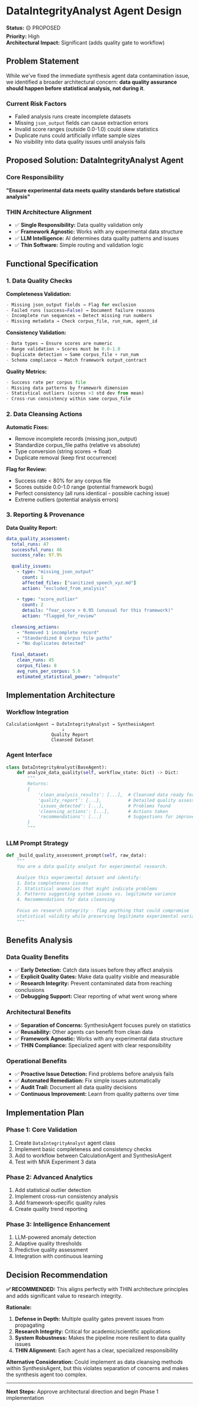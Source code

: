 # DataIntegrityAnalyst Agent Design

**Status:** 🟡 PROPOSED  
**Priority:** High  
**Architectural Impact:** Significant (adds quality gate to workflow)

## Problem Statement

While we've fixed the immediate synthesis agent data contamination issue, we identified a broader architectural concern: **data quality assurance should happen before statistical analysis, not during it**.

### Current Risk Factors
- Failed analysis runs create incomplete datasets
- Missing `json_output` fields can cause extraction errors  
- Invalid score ranges (outside 0.0-1.0) could skew statistics
- Duplicate runs could artificially inflate sample sizes
- No visibility into data quality issues until analysis fails

## Proposed Solution: DataIntegrityAnalyst Agent

### Core Responsibility
**"Ensure experimental data meets quality standards before statistical analysis"**

### THIN Architecture Alignment
- ✅ **Single Responsibility:** Data quality validation only
- ✅ **Framework Agnostic:** Works with any experimental data structure
- ✅ **LLM Intelligence:** AI determines data quality patterns and issues
- ✅ **Thin Software:** Simple routing and validation logic

## Functional Specification

### 1. Data Quality Checks

**Completeness Validation:**
```python
- Missing json_output fields → Flag for exclusion
- Failed runs (success=False) → Document failure reasons  
- Incomplete run sequences → Detect missing run numbers
- Missing metadata → Check corpus_file, run_num, agent_id
```

**Consistency Validation:**
```python
- Data types → Ensure scores are numeric
- Range validation → Scores must be 0.0-1.0
- Duplicate detection → Same corpus_file + run_num
- Schema compliance → Match framework output_contract
```

**Quality Metrics:**
```python
- Success rate per corpus file
- Missing data patterns by framework dimension
- Statistical outliers (scores >3 std dev from mean)
- Cross-run consistency within same corpus_file
```

### 2. Data Cleansing Actions

**Automatic Fixes:**
- Remove incomplete records (missing json_output)
- Standardize corpus_file paths (relative vs absolute)
- Type conversion (string scores → float)
- Duplicate removal (keep first occurrence)

**Flag for Review:**
- Success rate < 80% for any corpus file
- Scores outside 0.0-1.0 range (potential framework bugs)
- Perfect consistency (all runs identical - possible caching issue)
- Extreme outliers (potential analysis errors)

### 3. Reporting & Provenance

**Data Quality Report:**
```yaml
data_quality_assessment:
  total_runs: 47
  successful_runs: 46
  success_rate: 97.9%
  
  quality_issues:
    - type: "missing_json_output"
      count: 1
      affected_files: ["sanitized_speech_xyz.md"]
      action: "excluded_from_analysis"
      
    - type: "score_outlier"  
      count: 2
      details: "fear_score > 0.95 (unusual for this framework)"
      action: "flagged_for_review"
      
  cleansing_actions:
    - "Removed 1 incomplete record"
    - "Standardized 8 corpus file paths"
    - "No duplicates detected"
    
  final_dataset:
    clean_runs: 45
    corpus_files: 8
    avg_runs_per_corpus: 5.6
    estimated_statistical_power: "adequate"
```

## Implementation Architecture

### Workflow Integration
```
CalculationAgent → DataIntegrityAnalyst → SynthesisAgent
                     ↓
                 Quality Report
                 Cleansed Dataset
```

### Agent Interface
```python
class DataIntegrityAnalyst(BaseAgent):
    def analyze_data_quality(self, workflow_state: Dict) -> Dict:
        """
        Returns:
        {
            'clean_analysis_results': [...],  # Cleansed data ready for synthesis
            'quality_report': {...},          # Detailed quality assessment
            'issues_detected': [...],         # Problems found
            'cleansing_actions': [...],       # Actions taken
            'recommendations': [...]          # Suggestions for improvement
        }
        """
```

### LLM Prompt Strategy
```python
def _build_quality_assessment_prompt(self, raw_data):
    """
    You are a data quality analyst for experimental research.
    
    Analyze this experimental dataset and identify:
    1. Data completeness issues
    2. Statistical anomalies that might indicate problems
    3. Patterns suggesting system issues vs. legitimate variance
    4. Recommendations for data cleansing
    
    Focus on research integrity - flag anything that could compromise
    statistical validity while preserving legitimate experimental variance.
    """
```

## Benefits Analysis

### Data Quality Benefits
- ✅ **Early Detection:** Catch data issues before they affect analysis
- ✅ **Explicit Quality Gates:** Make data quality visible and measurable
- ✅ **Research Integrity:** Prevent contaminated data from reaching conclusions
- ✅ **Debugging Support:** Clear reporting of what went wrong where

### Architectural Benefits  
- ✅ **Separation of Concerns:** SynthesisAgent focuses purely on statistics
- ✅ **Reusability:** Other agents can benefit from clean data
- ✅ **Framework Agnostic:** Works with any experimental data structure
- ✅ **THIN Compliance:** Specialized agent with clear responsibility

### Operational Benefits
- ✅ **Proactive Issue Detection:** Find problems before analysis fails
- ✅ **Automated Remediation:** Fix simple issues automatically
- ✅ **Audit Trail:** Document all data quality decisions
- ✅ **Continuous Improvement:** Learn from quality patterns over time

## Implementation Plan

### Phase 1: Core Validation
1. Create `DataIntegrityAnalyst` agent class
2. Implement basic completeness and consistency checks
3. Add to workflow between CalculationAgent and SynthesisAgent
4. Test with MVA Experiment 3 data

### Phase 2: Advanced Analytics
1. Add statistical outlier detection
2. Implement cross-run consistency analysis
3. Add framework-specific quality rules
4. Create quality trend reporting

### Phase 3: Intelligence Enhancement
1. LLM-powered anomaly detection
2. Adaptive quality thresholds
3. Predictive quality assessment
4. Integration with continuous learning

## Decision Recommendation

**✅ RECOMMENDED:** This aligns perfectly with THIN architecture principles and adds significant value to research integrity.

**Rationale:**
1. **Defense in Depth:** Multiple quality gates prevent issues from propagating
2. **Research Integrity:** Critical for academic/scientific applications  
3. **System Robustness:** Makes the pipeline more resilient to data quality issues
4. **THIN Alignment:** Each agent has a clear, specialized responsibility

**Alternative Consideration:**
Could implement as data cleansing methods within SynthesisAgent, but this violates separation of concerns and makes the synthesis agent too complex.

---

**Next Steps:** Approve architectural direction and begin Phase 1 implementation 